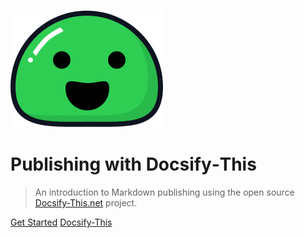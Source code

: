 ![logo](https://raw.githubusercontent.com/docsifyjs/docsify/develop/docs/_media/icon.svg)

# Publishing with Docsify&#8209;This

> An introduction to Markdown publishing using the open source [Docsify-This.net](https://docsify-this.net/) project.

[Get Started](#markdown)
[Docsify-This](https://docsify-this.net)
